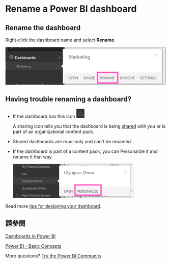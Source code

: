 <properties
   pageTitle="Rename a Power BI dashboard"
   description="Rename a Power BI dashboard."
   services="powerbi"
   documentationCenter=""
   authors="mihart"
   manager="mblythe"
   backup=""
   editor=""
   tags=""
   qualityFocus="no"
   qualityDate=""/>

<tags
   ms.service="powerbi"
   ms.devlang="NA"
   ms.topic="article"
   ms.tgt_pltfrm="NA"
   ms.workload="powerbi"
   ms.date="10/07/2016"
   ms.author="mihart"/>
# Rename a Power BI dashboard

## Rename the dashboard

Right-click the dashboard name and select <bpt id="p1">**</bpt>Rename<ept id="p1">**</ept>.

![](media/powerbi-service-rename-a-dashboard/rename_dataset_new.png)

## Having trouble renaming a dashboard?

-   If the dashboard has this icon ![](media/powerbi-service-rename-a-dashboard/PBI_SharedWithYouIcon.png)

    A sharing icon  tells you that the dashboard is being <bpt id="p1">[</bpt>shared<ept id="p1">](powerbi-service-share-unshare-dashboard.md)</ept> with you or is part of an organizational content pack.  

-   Shared dashboards are read-only and can't be renamed. 

-   If the dashboard is part of a content pack, you can Personalize it and rename it that way.

    ![](media/powerbi-service-rename-a-dashboard/PBI_DashPersonalize.png)

Read more <bpt id="p1">[</bpt>tips for designing your dashboard<ept id="p1">](powerbi-service-tips-for-designing-a-great-dashboard.md)</ept>.

## 請參閱

[Dashboards in Power BI](powerbi-service-dashboards.md)

[Power BI - Basic Concepts](powerbi-service-basic-concepts.md)

More questions? [Try the Power BI Community](http://community.powerbi.com/)
